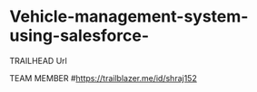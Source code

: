 # Vehicle-management-system-using-salesforce-

TRAILHEAD Url

TEAM MEMBER #https://trailblazer.me/id/shraj152
